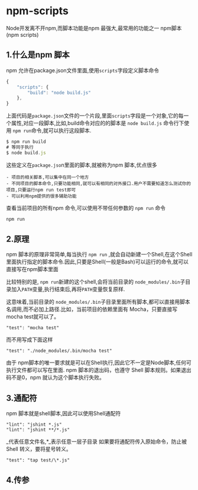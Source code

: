 # npm-scripts

Node开发离不开npm,而脚本功能是npm 最强大,最常用的功能之一 npm脚本\(npm scripts\)

## 1.什么是npm 脚本

npm 允许在package.json文件里面,使用`scripts`字段定义脚本命令

```javascript
{
    "scripts": {
        "build": "node build.js"
    },
}
```

上面代码是`package.json`文件的一个片段,里面`scripts`字段是一个对象,它的每一个属性,对应一段脚本,比如,build命令对应的的脚本是 `node build.js` 命令行下使用 `npm run`命令,就可以执行这段脚本.

```javascript
$ npm run build
# 等同于执行
$ node build.js
```

这些定义在`package.jso`n里面的脚本,就被称为npm 脚本,优点很多

```text
- 项目的相关脚本,可以集中在同一个地方
- 不同项目的脚本命令,只要功能相同,就可以有相同的对外接口.用户不需要知道怎么测试你的项目,只要运行npm run test即可
- 可以利用npm提供的很多辅助功能
```

查看当前项目的所有npm 命令,可以使用不带任何参数的 `npm run` 命令

```javascript
npm run
```

## 2.原理

npm 脚本的原理非常简单,每当执行 `npm run` ,就会自动新建一个Shell,在这个Shell里面执行指定的脚本命令.因此,只要是Shell\(一般是Bash\)可以运行的命令,就可以直接写在npm脚本里面

比较特别的是, `npm run`新建的这个shell,会将当前目录的 `node_modules/.bin`子目录加入`PATH`变量,执行结束后,再将`PATH`变量恢复原样.

这意味着,当前目录的 `node_modules/.bin`子目录里面所有脚本,都可以直接用脚本名调用,而不必加上路径.比如，当前项目的依赖里面有 Mocha，只要直接写mocha test就可以了。

```text
"test": "mocha test"
```

而不用写成下面这样

```text
"test": "./node_modules/.bin/mocha test"
```

由于 npm脚本的唯一要求就是可以在Shell执行,因此它不一定是Node脚本,任何可执行文件都可以写在里面. npm 脚本的退出码，也遵守 Shell 脚本规则。如果退出码不是0，npm 就认为这个脚本执行失败。

## 3.通配符

npm 脚本就是shell脚本,因此可以使用Shell通配符

```text
"lint": "jshint *.js"
"lint": "jshint **/*.js"
```

_代表任意文件名,\*_表示任意一层子目录 如果要将通配符传入原始命令，防止被 Shell 转义，要将星号转义。

```text
"test": "tap test/\*.js"
```

## 4.传参

